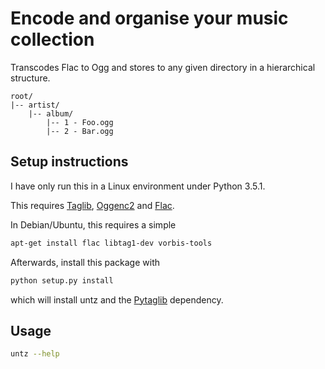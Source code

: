 # Encode and organise your music collection

Transcodes Flac to Ogg and stores to any given directory in a hierarchical structure.

```
root/
|-- artist/
    |-- album/
        |-- 1 - Foo.ogg
        |-- 2 - Bar.ogg
```

## Setup instructions

I have only run this in a Linux environment under Python 3.5.1.

This requires [Taglib](http://taglib.github.io/), [Oggenc2](http://www.rarewares.org/ogg-oggenc.php) and [Flac](https://xiph.org/flac/).

In Debian/Ubuntu, this requires a simple

```bash
apt-get install flac libtag1-dev vorbis-tools
```

Afterwards, install this package with

```python
python setup.py install
```

which will install untz and the [Pytaglib](https://github.com/supermihi/pytaglib) dependency.

## Usage

```bash
untz --help
```
